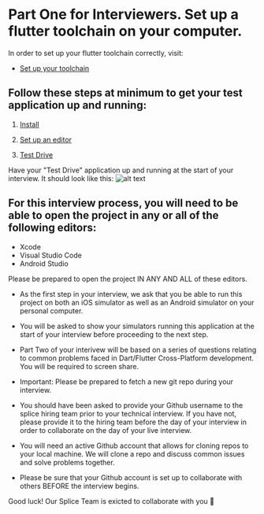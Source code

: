 
# Part One for Interviewers. Set up a flutter toolchain on your computer. 


In order to set up your flutter toolchain correctly, visit: 
- [Set up your toolchain](https://flutter.dev/docs/get-started/install)

## Follow these steps at minimum to get your test application up and running: 
1. [Install](https://flutter.dev/docs/get-started/install)

2. [Set up an editor](https://flutter.dev/docs/get-started/editor)

3. [Test Drive](https://flutter.dev/docs/get-started/test-drive)

Have your "Test Drive" application up and running at the start of your interview. It should look like this: 
![alt text](https://docs.flutter.dev/assets/images/docs/get-started/ios/starter-app.png)


## For this interview process, you will need to be able to open the project in any or all of the following editors: 
- Xcode 
- Visual Studio Code 
- Android Studio


Please be prepared to open the project IN ANY AND ALL of these editors.

- As the first step in your interview, we ask that you be able to run this project on both an iOS simulator as well as an Android simulator on your personal computer. 

- You will be asked to show your simulators running this application at the start of your interview before proceeding to the next step.


- Part Two of your interivew will be based on a series of questions relating to common problems faced in Dart/Flutter Cross-Platform development. You will be required to screen share. 

- Important: Please be prepared to fetch a new git repo during your interview. 

- You should have been asked to provide your Github username to the splice hiring team prior to your technical interview. If you have not, please provide it to the hiring team before the day of your interview in order to collaborate on the day of your live interview. 

- You will need an active Github account that allows for cloning repos to your local machine. We will clone a repo and discuss common issues and solve problems together. 

- Please be sure that your Github account is set up to collaborate with others BEFORE the interview begins. 

Good luck! Our Splice Team is exicted to collaborate with you 🙂



